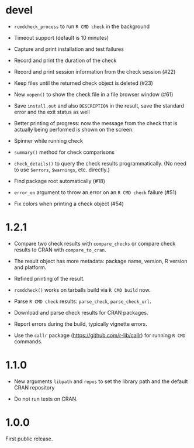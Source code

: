 
# devel

* `rcmdcheck_process` to run `R CMD check` in the background

* Timeout support (default is 10 minutes)

* Capture and print installation and test failures

* Record and print the duration of the check

* Record and print session information from the check session (#22)

* Keep files until the returned check object is deleted (#23)

* New `xopen()` to show the check file in a file browser window (#61)

* Save `install.out` and also `DESCRIPTION` in the result,
  save the standard error and the exit status as well

* Better printing of progress: now the message from the check that is
  actually being performed is shown on the screen.

* Spinner while running check

* `summary()` method for check comparisons

* `check_details()` to query the check results programmatically.
  (No need to use `$errors`, `$warnings`, etc. directly.)

* Find package root automatically (#18)

* `error_on` argument to throw an error on an `R CMD check` failure (#51)

* Fix colors when printing a check object (#54)

# 1.2.1

* Compare two check results with `compare_checks` or compare check
  results to CRAN with `compare_to_cran`.

* The result object has more metadata: package name, version,
  R version and platform.

* Refined printing of the result.

* `rcmdcheck()` works on tarballs build via `R CMD build` now.

* Parse `R CMD check` results: `parse_check`, `parse_check_url`.

* Download and parse check results for CRAN packages.

* Report errors during the build, typically vignette errors.

* Use the `callr` package (https://github.com/r-lib/callr)
  for running `R CMD` commands.

# 1.1.0

* New arguments `libpath` and `repos` to set the library path
  and the default CRAN repository

* Do not run tests on CRAN.

# 1.0.0

First public release.
